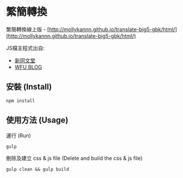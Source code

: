 # 繁簡轉換

繁簡轉換線上版 - [http://mollykannn.github.io/translate-big5-gbk/html/](http://mollykannn.github.io/translate-big5-gbk/html/)

JS檔主程式出自:
- [新同文堂](http://tongwen.openfoundry.org/)
- [WFU BLOG](http://www.wfublog.com/2014/12/traditional-simplified-chinese-auto-switch.html)


## 安裝 (Install)

```shell
npm install
```

## 使用方法 (Usage)

運行 (Run)

```shell
gulp
```

刪除及建立 css & js file (Delete and build the css & js file)

```shell
gulp clean && gulp build
```
